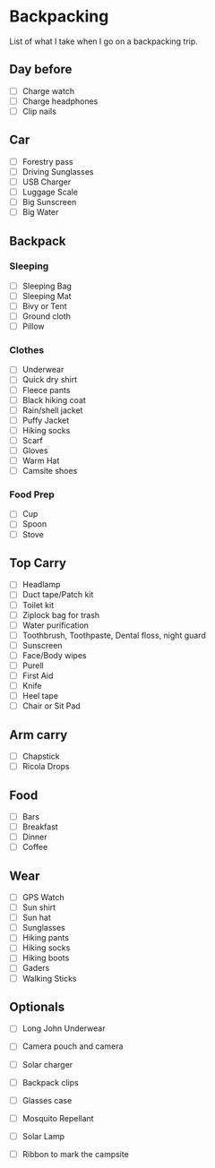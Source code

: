 # Backpacking

List of what I take when I go on a backpacking trip.

## Day before

- [ ] Charge watch
- [ ] Charge headphones
- [ ] Clip nails

## Car

- [ ] Forestry pass
- [ ] Driving Sunglasses
- [ ] USB Charger
- [ ] Luggage Scale
- [ ] Big Sunscreen
- [ ] Big Water

## Backpack

### Sleeping

- [ ] Sleeping Bag
- [ ] Sleeping Mat
- [ ] Bivy or Tent
- [ ] Ground cloth
- [ ] Pillow

### Clothes

- [ ] Underwear
- [ ] Quick dry shirt
- [ ] Fleece pants
- [ ] Black hiking coat
- [ ] Rain/shell jacket
- [ ] Puffy Jacket
- [ ] Hiking socks
- [ ] Scarf
- [ ] Gloves
- [ ] Warm Hat
- [ ] Camsite shoes

### Food Prep

- [ ] Cup
- [ ] Spoon
- [ ] Stove

## Top Carry

- [ ] Headlamp
- [ ] Duct tape/Patch kit
- [ ] Toilet kit
- [ ] Ziplock bag for trash
- [ ] Water purification
- [ ] Toothbrush, Toothpaste, Dental floss, night guard
- [ ] Sunscreen
- [ ] Face/Body wipes
- [ ] Purell
- [ ] First Aid
- [ ] Knife
- [ ] Heel tape
- [ ] Chair or Sit Pad

## Arm carry

- [ ] Chapstick
- [ ] Ricola Drops

## Food

- [ ] Bars
- [ ] Breakfast
- [ ] Dinner
- [ ] Coffee

## Wear

- [ ] GPS Watch
- [ ] Sun shirt
- [ ] Sun hat
- [ ] Sunglasses
- [ ] Hiking pants
- [ ] Hiking socks
- [ ] Hiking boots
- [ ] Gaders
- [ ] Walking Sticks

## Optionals

- [ ] Long John Underwear
- [ ] Camera pouch and camera
- [ ] Solar charger
- [ ] Backpack clips
- [ ] Glasses case
- [ ] Mosquito Repellant
- [ ] Solar Lamp
- [ ] Ribbon to mark the campsite

